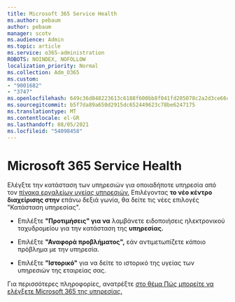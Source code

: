 ```yaml
---
title: Microsoft 365 Service Health
ms.author: pebaum
author: pebaum
manager: scotv
ms.audience: Admin
ms.topic: article
ms.service: o365-administration
ROBOTS: NOINDEX, NOFOLLOW
localization_priority: Normal
ms.collection: Adm_O365
ms.custom:
- "9001682"
- "3747"
ms.openlocfilehash: 649c36d848223613c6188f600bb8f041fd205078c2a2d3ce66cb3387a4f84bd7
ms.sourcegitcommit: b5f7da89a650d2915dc652449623c78be6247175
ms.translationtype: MT
ms.contentlocale: el-GR
ms.lasthandoff: 08/05/2021
ms.locfileid: "54098458"
---
```

# <a name="microsoft-365-service-health"></a>Microsoft 365 Service Health


Ελέγξτε την κατάσταση των υπηρεσιών για οποιαδήποτε υπηρεσία από τον [πίνακα εργαλείων υγείας υπηρεσιών.](https://admin.microsoft.com/Adminportal/Home?source=applauncher#/servicehealth) Επιλέγοντας **το νέο κέντρο διαχείρισης στην** επάνω δεξιά γωνία, θα δείτε τις νέες επιλογές "Κατάσταση υπηρεσίας".

- Επιλέξτε **"Προτιμήσεις" για να** λαμβάνετε ειδοποιήσεις ηλεκτρονικού ταχυδρομείου για την κατάσταση της **υπηρεσίας.**

- Επιλέξτε **"Αναφορά προβλήματος",** εάν αντιμετωπίζετε κάποιο πρόβλημα με την υπηρεσία.

- Επιλέξτε **"Ιστορικό"** για να δείτε το ιστορικό της υγείας των υπηρεσιών της εταιρείας σας. 

Για περισσότερες πληροφορίες, ανατρέξτε [στο θέμα Πώς μπορείτε να ελέγξετε Microsoft 365 της υπηρεσίας.](https://docs.microsoft.com/office365/enterprise/view-service-health) 